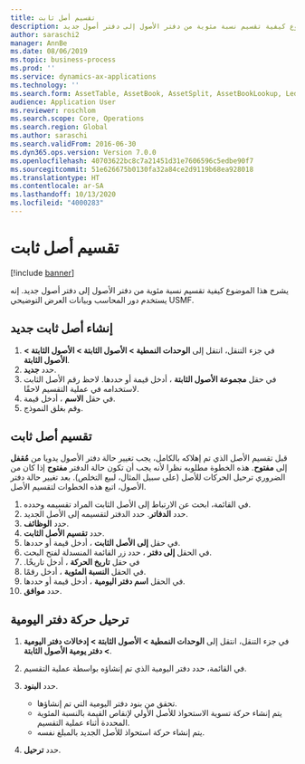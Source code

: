 ```yaml
---
title: تقسيم أصل ثابت
description: يشرح هذا الموضوع كيفية تقسيم نسبة مئوية من دفتر الأصول إلى دفتر أصول جديد.
author: saraschi2
manager: AnnBe
ms.date: 08/06/2019
ms.topic: business-process
ms.prod: ''
ms.service: dynamics-ax-applications
ms.technology: ''
ms.search.form: AssetTable, AssetBook, AssetSplit, AssetBookLookup, LedgerJournalTable, LedgerJournalTransAsset
audience: Application User
ms.reviewer: roschlom
ms.search.scope: Core, Operations
ms.search.region: Global
ms.author: saraschi
ms.search.validFrom: 2016-06-30
ms.dyn365.ops.version: Version 7.0.0
ms.openlocfilehash: 40703622bc8c7a21451d31e7606596c5edbe90f7
ms.sourcegitcommit: 51e626675b0130fa32a84ce2d9119b68ea928018
ms.translationtype: HT
ms.contentlocale: ar-SA
ms.lasthandoff: 10/13/2020
ms.locfileid: "4000283"
---
```

# <a name="split-a-fixed-asset"></a>تقسيم أصل ثابت

[!include [banner](../../includes/banner.md)]

يشرح هذا الموضوع كيفية تقسيم نسبة مئوية من دفتر الأصول إلى دفتر أصول جديد. إنه يستخدم دور المحاسب وبيانات العرض التوضيحي USMF.‬

## <a name="create-a-new-fixed-asset"></a>إنشاء أصل ثابت جديد

1. في جزء التنقل، انتقل إلى **الوحدات النمطية \> الأصول الثابتة \> الأصول الثابتة \> الأصول الثابتة‬**.
2. حدد **جديد**.
3. في حقل **مجموعة الأصول الثابتة** ، أدخل قيمة أو حددها. لاحظ رقم الأصل الثابت لاستخدامه في عملية التقسيم لاحقًا.
4. في حقل **الاسم** ، أدخل قيمة.
5. وقم بغلق النموذج.

## <a name="split-a-fixed-asset"></a>تقسيم أصل ثابت

قبل تقسيم الأصل الذي تم إهلاكه بالكامل، يجب تغيير حالة دفتر الأصول يدويا من **مُقفل** إلى **مفتوح**. هذه الخطوة مطلوبه نظرا لأنه يجب أن تكون حالة الدفتر **مفتوح** إذا كان من الضروري ترحيل الحركات للأصل (على سبيل المثال، لبيع التخلص). بعد تغيير حالة دفتر الأصول، اتبع هذه الخطوات لتقسيم الأصل.

1. في القائمة، ابحث عن الارتباط إلى الأصل الثابت المراد تقسيمه وحدده.
2. حدد **الدفاتر**. حدد الدفتر لتقسيمه إلى الأصل الجديد.
3. حدد **الوظائف**.
4. حدد **تقسيم الأصل الثابت**.
5. في حقل **إلى الأصل الثابت** ، أدخل قيمة أو حددها.
6. في الحقل **إلى دفتر‬** ، حدد زر القائمة المنسدلة لفتح البحث.
7. في حقل **‏‫تاريخ الحركة** ، أدخل تاريخًا.
8. في الحقل **النسبة‬ المئوية** ، أدخل رقمًا.
9. في الحقل **اسم دفتر اليومية** ، أدخل قيمة أو حددها.
10. حدد **موافق**.

## <a name="post-the-journal-transaction"></a>ترحيل حركة دفتر اليومية

1. في جزء التنقل، انتقل إلى **الوحدات النمطية \> الأصول الثابتة \> إدخالات دفتر اليومية‬ \> دفتر يومية الأصول الثابتة‬**.
2. في القائمة، حدد دفتر اليومية الذي تم إنشاؤه بواسطة عملية التقسيم.
3. حدد **البنود**.

    - تحقق من بنود دفتر اليومية التي تم إنشاؤها.
    - يتم إنشاء حركة تسوية الاستحواذ للأصل الأولي لإنقاص القيمة بالنسبة المئوية المحددة أثناء عملية التقسيم.
    - يتم إنشاء حركة استحواذ للأصل الجديد بالمبلغ نفسه.

4. حدد **ترحيل**.
